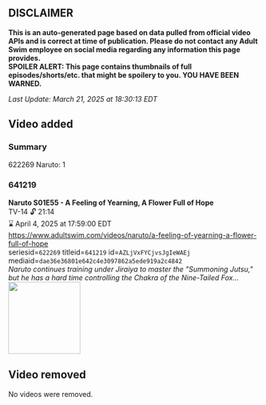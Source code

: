 ## DISCLAIMER
**This is an auto-generated page based on data pulled from official video APIs and is correct at time of publication. Please do not contact any Adult Swim employee on social media regarding any information this page provides.**  
**SPOILER ALERT: This page contains thumbnails of full episodes/shorts/etc. that might be spoilery to you. YOU HAVE BEEN WARNED.**  

_Last Update: March 21, 2025 at 18:30:13 EDT_
## Video added
### Summary
622269 Naruto: 1  
### 641219
**Naruto S01E55 - A Feeling of Yearning, A Flower Full of Hope**  
TV-14 🔓 21:14  
⌛ April 4, 2025 at 17:59:00 EDT  
https://www.adultswim.com/videos/naruto/a-feeling-of-yearning-a-flower-full-of-hope  
seriesid=`622269` titleid=`641219` id=`AZLjVxFYCjvsJgIeWAEj` mediaid=`dae36e36801e642c4e3097862a5ede919a2c4842`  
_Naruto continues training under Jiraiya to master the "Summoning Jutsu," but he has a hard time controlling the Chakra of the Nine-Tailed Fox..._  
<a href="https://media.cdn.adultswim.com/uploads/20241108/thumbnails/2_241181728365-NarutoClassic-Ep055-1920x1080.jpg"><img src="https://media.cdn.adultswim.com/uploads/20241108/thumbnails/2_241181728365-NarutoClassic-Ep055-1920x1080.jpg" height="144px" /></a>
## Video removed
No videos were removed.  
